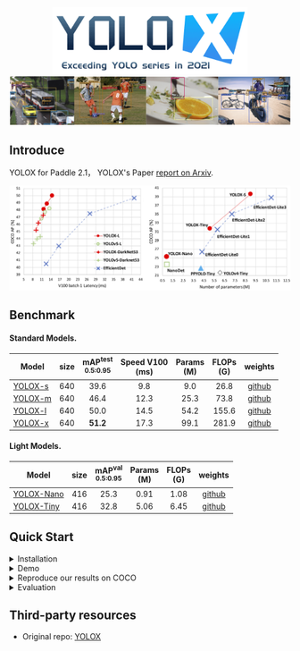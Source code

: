 <div align="center"><img src="assets/logo.png" width="350"></div>
<img src="assets/demo.png" >

## Introduce
YOLOX for Paddle 2.1， YOLOX's Paper [report on Arxiv](https://arxiv.org/abs/2107.08430).


<img src="assets/git_fig.png" width="1000" >

## Benchmark

#### Standard Models.
|Model |size |mAP<sup>test<br>0.5:0.95 | Speed V100<br>(ms) | Params<br>(M) |FLOPs<br>(G)| weights |
| ------        |:---: | :---:       |:---:     |:---:  | :---: | :----: |
|[YOLOX-s](./exps/default/yolox_s.py)    |640  |39.6      |9.8     |9.0 | 26.8 | [github](https://github.com/jesse01/paddle-yolox/blob/main/model/yolox_s.pdparams) |
|[YOLOX-m](./exps/default/yolox_m.py)    |640  |46.4      |12.3     |25.3 |73.8| [github](https://github.com/jesse01/paddle-yolox/blob/main/model/yolox_m.pdparams)  |
|[YOLOX-l](./exps/default/yolox_l.py)    |640  |50.0  |14.5 |54.2| 155.6 | [github](https://github.com/jesse01/paddle-yolox/blob/main/model/yolox_l.pdparams) |
|[YOLOX-x](./exps/default/yolox_x.py)   |640  |**51.2**      | 17.3 |99.1 |281.9 | [github](https://github.com/jesse01/paddle-yolox/blob/main/model/yolox_x.pdparams)  |

#### Light Models.
|Model |size |mAP<sup>val<br>0.5:0.95 | Params<br>(M) |FLOPs<br>(G)| weights |
| ------        |:---:  |  :---:       |:---:     |:---:  | :---: |
|[YOLOX-Nano](./exps/default/nano.py) |416  |25.3  | 0.91 |1.08 | [github](https://github.com/jesse01/paddle-yolox/blob/main/model/yolox_nano.pdparams)  |
|[YOLOX-Tiny](./exps/default/yolox_tiny.py) |416  |32.8 | 5.06 |6.45 | [github](https://github.com/jesse01/paddle-yolox/blob/main/model/yolox_tiny.pdparams) |

## Quick Start

<details>
<summary>Installation</summary>

Step1. Install YOLOX.
```shell
git clone git@github.com:jesse01/paddle-yolox.git
```
Step2. Install [apex](https://github.com/NVIDIA/apex).

```shell
# skip this step if you don't want to train model.
git clone https://github.com/NVIDIA/apex
cd apex
pip3 install -v --disable-pip-version-check --no-cache-dir --global-option="--cpp_ext" --global-option="--cuda_ext" ./
```
Step3. Install [pycocotools](https://github.com/cocodataset/cocoapi).

```shell
pip3 install cython; pip3 install 'git+https://github.com/cocodataset/cocoapi.git#subdirectory=PythonAPI'
```

</details>

<details>
<summary>Demo</summary>

Step1. Download a pretrained model from the benchmark table.

Step2. Use either -n or -f to specify your detector's config. For example:

```shell
python tools/demo.py image -n yolox-s -c /path/to/your/yolox_s.pth --path assets/dog.jpg --conf 0.30 --nms 0.45 --tsize 640 --save_result
```
or
```shell
python tools/demo.py image -f exps/default/yolox_s.py -c /path/to/your/yolox_s.pth --path assets/dog.jpg --conf 0.25 --nms 0.45 --tsize 640 --save_result
```
Demo for video:
```shell
python tools/demo.py video -n yolox-s -c /path/to/your/yolox_s.pth --path /path/to/your/video --conf 0.25 --nms 0.45 --tsize 640 --save_result
```


</details>

<details>
<summary>Reproduce our results on COCO</summary>

Step1. Prepare COCO dataset
```shell
cd <YOLOX_HOME>
ln -s /path/to/your/COCO ./datasets/COCO
```

Step2. Reproduce our results on COCO by specifying -n:

```shell
python tools/train.py -n yolox-s -b 8 -o
                         yolox-m
                         yolox-l
                         yolox-x
```
* -m: paddle.distributed.launch, multiple gpu training
* -b: total batch size, the recommended number for -b is num-gpu * 8

**Multi GPU Training**

python -m paddle.distributed.launch tools/train.py   -n yolox-s -b 64 -o
                                                        yolox-m
                                                        yolox-l
                                                        yolox-x

When using -f, the above commands are equivalent to:

```shell
python tools/train.py -f exps/default/yolox-s.py  -b 64 -o
                         exps/default/yolox-m.py
                         exps/default/yolox-l.py
                         exps/default/yolox-x.py
```

</details>


<details>
<summary>Evaluation</summary>

We support batch testing for fast evaluation:

```shell
python tools/eval.py -n  yolox-s -c yolox_s.pth -b 8 --conf 0.001 [--fuse]
                         yolox-m
                         yolox-l
                         yolox-x
```
* --fuse: fuse conv and bn
* -b: total batch size across on all GPUs

To reproduce speed test, we use the following command:
```shell
python tools/eval.py -n  yolox-s -c yolox_s.pth -b 1 --conf 0.001 --fuse
                         yolox-m
                         yolox-l
                         yolox-x
```

</details>


## Third-party resources
* Original repo: [YOLOX](https://github.com/Megvii-BaseDetection/YOLOX)


